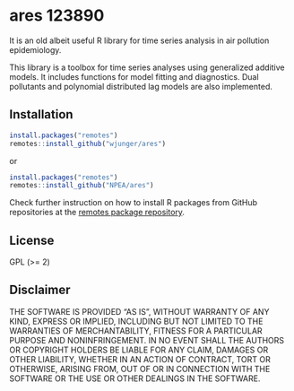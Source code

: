 # ares 123890

It is an old albeit useful R library for time series analysis in air pollution epidemiology.

This library is a toolbox for time series analyses using generalized additive models. It includes functions for model fitting and diagnostics. Dual pollutants and polynomial distributed lag models are also implemented.

## Installation

```r
install.packages("remotes")
remotes::install_github("wjunger/ares")
```

or

```r
install.packages("remotes")
remotes::install_github("NPEA/ares")
```

Check further instruction on how to install R packages from GitHub repositories at the [remotes package repository](https://github.com/r-lib/remotes).

## License

GPL (>= 2)

## Disclaimer

THE SOFTWARE IS PROVIDED “AS IS”, WITHOUT WARRANTY OF ANY KIND, EXPRESS OR IMPLIED, INCLUDING BUT NOT LIMITED TO THE WARRANTIES OF MERCHANTABILITY, FITNESS FOR A PARTICULAR PURPOSE AND NONINFRINGEMENT. IN NO EVENT SHALL THE AUTHORS OR COPYRIGHT HOLDERS BE LIABLE FOR ANY CLAIM, DAMAGES OR OTHER LIABILITY, WHETHER IN AN ACTION OF CONTRACT, TORT OR OTHERWISE, ARISING FROM, OUT OF OR IN CONNECTION WITH THE SOFTWARE OR THE USE OR OTHER DEALINGS IN THE SOFTWARE.
